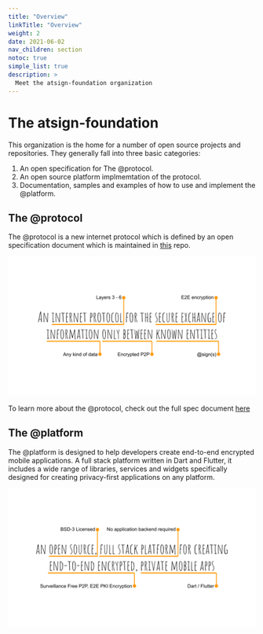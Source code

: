 ```yaml
---
title: "Overview"
linkTitle: "Overview"
weight: 2
date: 2021-06-02
nav_children: section
notoc: true
simple_list: true
description: >
  Meet the atsign-foundation organization
---
```

# The atsign-foundation

This organization is the home for a number of open source projects and repositories. They generally fall into three basic categories:

1. An open specification for The @protocol.
2. An open source platform implmemtation of the protocol.
3. Documentation, samples and examples of how to use and implement the @platform.

## The @protocol

The @protocol is a new internet protocol which is defined by an open specification document which is maintained in [this](https://github.com/atsign-foundation/at_protocol) repo.

![Protocol Definition](/at_protocol_images/protocol_definition.svg)

To learn more about the @protocol, check out the full spec document [here](/docs/overview/at_protocol_spec/)

## The @platform

The @platform is designed to help developers create end-to-end encrypted mobile applications. A full stack platform written in Dart and Flutter, it includes a wide range of libraries, services and widgets specifically designed for creating privacy-first applications on any platform.

![Platform Definition](/at_platform_images/platform_definition.svg)
